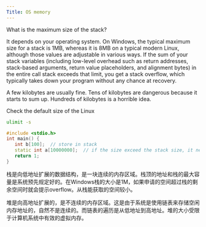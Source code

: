 ```yaml
---
Title: OS memory
---
```


What is the maximum size of the stack?

It depends on your operating system. On Windows, the typical maximum size for a stack is 1MB, whereas it is 8MB on a typical modern Linux, although those values are adjustable in various ways. If the sum of your stack variables (including low-level overhead such as return addresses, stack-based arguments, return value placeholders, and alignment bytes) in the entire call stack exceeds that limit, you get a stack overflow, which typically takes down your program without any chance at recovery.

A few kilobytes are usually fine. Tens of kilobytes are dangerous because it starts to sum up. Hundreds of kilobytes is a horrible idea.

Check the default size of the Linux

```sh
ulimit -s
```

```c++
#include <stdio.h>
int main() {
   int b[100];  // store in stack
   static int a[10000000];  // if the size exceed the stack size, it need to store in heap
   return 1;
}
```

栈是向低地址扩展的数据结构，是一块连续的内存区域。栈顶的地址和栈的最大容量是系统预先规定好的。在Windows栈的大小是1M，如果申请的空间超过栈的剩余空间时就会提示overflow。从栈能获取的空间较小。

堆是向高地址扩展的，是不连续的内存区域。这是由于系统是使用链表来存储空闲内存地址的，自然不是连续的。而链表的遍历是从低地址到高地址。堆的大小受限于计算机系统中有效的虚拟内存。